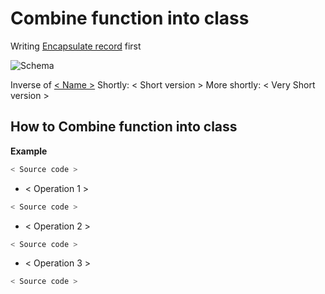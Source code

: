 # Combine function into class 
Writing [Encapsulate record](../Encapsulate%20record) first

![Schema](./image.png)
 
Inverse of [< Name >](< Link >)
Shortly: < Short version >
More shortly: < Very Short version >

## How to Combine function into class 
 **Example**
 ```python
 < Source code >   
 ```
 
 * < Operation 1 >
 ```python    
 < Source code >
 ```

 * < Operation 2 >
 ```python    
 < Source code >
 ```
 
  * < Operation 3 >
 ```python    
 < Source code >
 ```